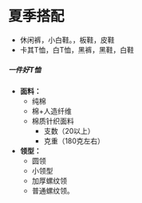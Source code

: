 # 夏季搭配
- 休闲裤，小白鞋。，板鞋，皮鞋
- 卡其T恤，白T恤，黑裤，黑鞋，白鞋
##### 一件好T恤
- **面料：**
  - 纯棉
  - 棉+人造纤维
  - 棉质针织面料
    - 支数（20以上）
	- 克重（180克左右）
- **领型：**
  - 圆领
  - 小领型
  - 加厚螺纹领
  - 普通螺纹领。
